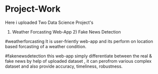 # Project-Work
Here i uploaded Two Data Science Project's
1) Weather Forcasting Web-App  2) Fake News Detection

#weatherforcasting
It is user-friently web-app and its perform on location based forcasting of a weather condition.

#fakenewsdetection
this web-app simply differentiate between the real & fake news by help of uploaded dataset ,
it can perofrom various complex dataset and also provide accuracy, timeliness, robustness. 
